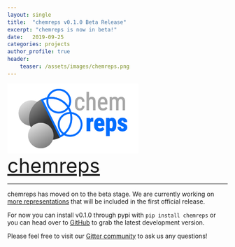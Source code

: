```yaml
---
layout: single
title:  "chemreps v0.1.0 Beta Release"
excerpt: "chemreps is now in beta!"
date:   2019-09-25
categories: projects
author_profile: true
header:
    teaser: /assets/images/chemreps.png
---
```

<div style="font-size:0;">
    <img src="/assets/images/chemreps.png" width="300">
</div>
<a style="clear:left;font-size:45px;"  href="https://github.com/chemreps/chemreps">chemreps </a>

-----------

chemreps has moved on to the beta stage. We are currently working on [more representations](https://github.com/chemreps/chemreps/projects/1) that will be included in the first official release.    

For now you can install v0.1.0 through pypi with `pip install chemreps` or you can head over to [GitHub](https://github.com/chemreps/chemreps) to grab the latest development version.

Please feel free to visit our [Gitter community](https://gitter.im/chemreps/community) to ask us any questions!
